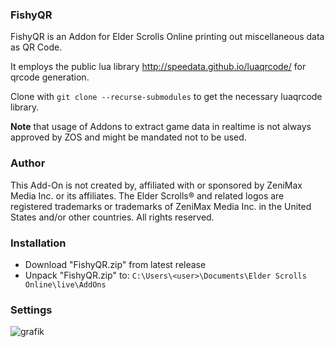 ### FishyQR

FishyQR is an Addon for Elder Scrolls Online printing out miscellaneous data as QR Code.

It employs the public lua library http://speedata.github.io/luaqrcode/ for qrcode generation.

Clone with `git clone --recurse-submodules` to get the necessary luaqrcode library.

__Note__ that usage of Addons to extract game data in realtime is not always approved by ZOS and might be mandated not to be used.

### Author
This Add-On is not created by, affiliated with or sponsored by ZeniMax Media Inc. or its affiliates.
The Elder Scrolls® and related logos are registered trademarks or trademarks of ZeniMax Media Inc. in the United States and/or other countries.
All rights reserved.

### Installation
- Download "FishyQR.zip" from latest release
- Unpack "FishyQR.zip" to: `C:\Users\<user>\Documents\Elder Scrolls Online\live\AddOns`
### Settings

![grafik](https://user-images.githubusercontent.com/1882648/218271631-a9f54ecd-3fe7-4acb-9f28-359ba43a2c6d.png)

